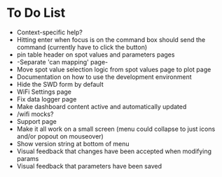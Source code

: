 # To Do List
* Context-specific help?
* Hitting enter when focus is on the command box should send the command (currently have to click the button)
* pin table header on spot values and parameters pages
* -Separate 'can mapping' page-
* Move spot value selection logic from spot values page to plot page
* Documentation on how to use the development environment
* Hide the SWD form by default
* WiFi Settings page
* Fix data logger page
* Make dashboard content active and automatically updated
* /wifi mocks?
* Support page
* Make it all work on a small screen (menu could collapse to just icons and/or popout on mouseover)
* Show version string at bottom of menu
* Visual feedback that changes have been accepted when modifying params
* Visual feedback that parameters have been saved
